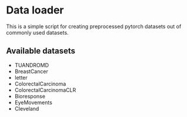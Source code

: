 # Data loader

This is a simple script for creating preprocessed pytorch datasets out of commonly used datasets.

## Available datasets
 - TUANDROMD
 - BreastCancer
 - letter
 - ColorectalCarcinoma
 - ColorectalCarcinomaCLR
 - Bioresponse
 - EyeMovements
 - Cleveland

